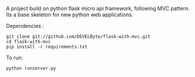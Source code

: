A project build on python flask micro api framework, following MVC pattern.
Its a base skeleton for new python web applications.

Dependencies :

	git clone git://github.com/DEVELByte/flask-with-mvc.git
	cd flask-with-mvc
	pip install -r requirements.txt


To run:

    python runserver.py
